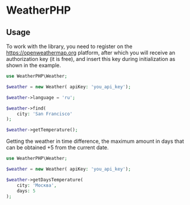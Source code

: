 # WeatherPHP

## Usage

To work with the library, you need to register on the https://openweathermap.org 
platform, after which you will receive an authorization key (it is free), and insert 
this key during initialization as shown in the example.

```php
use WeatherPHP\Weather;

$weather = new Weather( apiKey: 'you_api_key');

$weather->language = 'ru';

$weather->find(
    city: 'San Francisco'
);

$weather->getTemperature();
```

Getting the weather in time difference, the maximum amount in days that can be obtained +5 from the current date.

```php
use WeatherPHP\Weather;

$weather = new Weather( apiKey: 'you_api_key');

$weather->getDaysTemperature(
    city: 'Москва', 
    days: 5
);
```